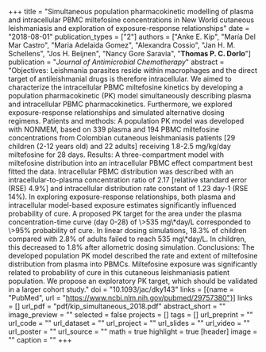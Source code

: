 +++
title = "Simultaneous population pharmacokinetic modelling of plasma and intracellular PBMC miltefosine concentrations in New World cutaneous leishmaniasis and exploration of exposure-response relationships"
date = "2018-08-01"
publication_types = ["2"]
authors = ["Anke E. Kip", "Mar&iacute;a Del Mar Castro", "Maria Adelaida Gomez", "Alexandra Cossio", "Jan H. M. Schellens", "Jos H. Beijnen", "Nancy Gore Saravia", "**Thomas P. C. Dorlo**"]
publication = "_Journal of Antimicrobial Chemotherapy_"
abstract = "Objectives: Leishmania parasites reside within macrophages and the direct target of antileishmanial drugs is therefore intracellular. We aimed to characterize the intracellular PBMC miltefosine kinetics by developing a population pharmacokinetic (PK) model simultaneously describing plasma and intracellular PBMC pharmacokinetics. Furthermore, we explored exposure-response relationships and simulated alternative dosing regimens. Patients and methods: A population PK model was developed with NONMEM, based on 339 plasma and 194 PBMC miltefosine concentrations from Colombian cutaneous leishmaniasis patients [29 children (2-12 years old) and 22 adults] receiving 1.8-2.5 mg/kg/day miltefosine for 28 days. Results: A three-compartment model with miltefosine distribution into an intracellular PBMC effect compartment best fitted the data. Intracellular PBMC distribution was described with an intracellular-to-plasma concentration ratio of 2.17 [relative standard error (RSE) 4.9%] and intracellular distribution rate constant of 1.23 day-1 (RSE 14%). In exploring exposure-response relationships, both plasma and intracellular model-based exposure estimates significantly influenced probability of cure. A proposed PK target for the area under the plasma concentration-time curve (day 0-28) of \\>535 mg\\*day/L corresponded to \\>95% probability of cure. In linear dosing simulations, 18.3% of children compared with 2.8% of adults failed to reach 535 mg\\*day/L. In children, this decreased to 1.8% after allometric dosing simulation. Conclusions: The developed population PK model described the rate and extent of miltefosine distribution from plasma into PBMCs. Miltefosine exposure was significantly related to probability of cure in this cutaneous leishmaniasis patient population. We propose an exploratory PK target, which should be validated in a larger cohort study."
doi = "10.1093/jac/dky143"
links = [{name = "PubMed", url = "https://www.ncbi.nlm.nih.gov/pubmed/29757380"}]
links = []
url_pdf = "pdf/kip_simultaneous_2018.pdf"
abstract_short = ""
image_preview = ""
selected = false
projects = []
tags = []
url_preprint = ""
url_code = ""
url_dataset = ""
url_project = ""
url_slides = ""
url_video = ""
url_poster = ""
url_source = ""
math = true
highlight = true
[header]
image = ""
caption = ""
+++
